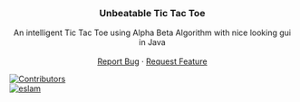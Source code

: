 <div id="top"></div>

<!-- PROJECT LOGO -->
<br />
<div align="center">

<h3 align="center">Unbeatable Tic Tac Toe</h3>

  <p align="center">
    An intelligent Tic Tac Toe using Alpha Beta Algorithm with nice looking gui in Java
    <br />
    <br />
    <a href="https://github.com/xS4yk0x/ml-utils/issues">Report Bug</a>
    ·
    <a href="https://github.com/xS4yk0x/Unbeatable-Tic-Tac-Toe/issues">Request Feature</a>
  </p>
</div>

[![Contributors][contributors-shield]][contributors-url]
<br/>
[![eslam][eslam]][eslam-url]


<!-- MARKDOWN LINKS & IMAGES -->
[eslam]: https://img.shields.io/badge/Contributor-Eslam%20Mohamed-blue
[eslam-url]: https://github.com/xS4yk0x

[contributors-shield]: https://img.shields.io/github/contributors/xS4yk0x/Unbeatable-Tic-Tac-Toe.svg?style=for-the-badge
[contributors-url]: https://github.com/xS4yk0x/Unbeatable-Tic-Tac-Toe/graphs/contributors
